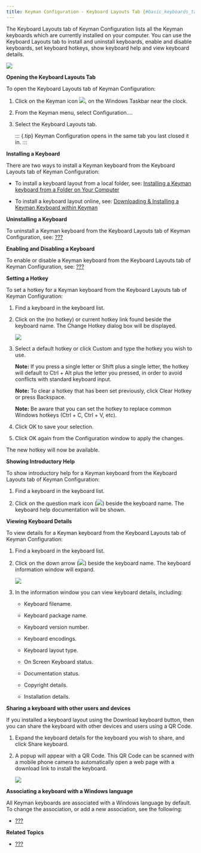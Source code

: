 ```yaml
---
title: Keyman Configuration - Keyboard Layouts Tab {#basic_keyboards_tab}
---
```


The Keyboard Layouts tab of Keyman Configuration lists all the Keyman
keyboards which are currently installed on your computer. You can use
the Keyboard Layouts tab to install and uninstall keyboards, enable and
disable keyboards, set keyboard hotkeys, show keyboard help and view
keyboard details.

![](desktop_images/tab-layout.png)

**Opening the Keyboard Layouts Tab**

To open the Keyboard Layouts tab of Keyman Configuration:

1.  Click on the Keyman icon ![](desktop_images/icon-keyman.png), on the
    Windows Taskbar near the clock.

2.  From the Keyman menu, select Configuration....

3.  Select the Keyboard Layouts tab.

    ::: {.tip}
    Keyman Configuration opens in the same tab you last closed it in.
    :::

**Installing a Keyboard**

There are two ways to install a Keyman keyboard from the Keyboard
Layouts tab of Keyman Configuration:

-   To install a keyboard layout from a local folder, see: [Installing a
    Keyman keyboard from a Folder on Your Computer](#install_folder)

-   To install a keyboard layout online, see: [Downloading & Installing
    a Keyman Keyboard within Keyman](#install_tav)

**Uninstalling a Keyboard**

To uninstall a Keyman keyboard from the Keyboard Layouts tab of Keyman
Configuration, see: [???](#basic_uninstall_keyboard)

**Enabling and Disabling a Keyboard**

To enable or disable a Keyman keyboard from the Keyboard Layouts tab of
Keyman Configuration, see: [???](#basic_disable_keyboard)

**Setting a Hotkey**

To set a hotkey for a Keyman keyboard from the Keyboard Layouts tab of
Keyman Configuration:

1.  Find a keyboard in the keyboard list.

2.  Click on the (no hotkey) or current hotkey link found beside the
    keyboard name. The Change Hotkey dialog box will be displayed.

    ![](desktop_images/hotkeys-change.png)

3.  Select a default hotkey or click Custom and type the hotkey you wish
    to use.

    **Note:**
    If you press a single letter or Shift plus a single letter, the
    hotkey will default to Ctrl + Alt plus the letter you pressed, in
    order to avoid conflicts with standard keyboard input.

    **Note:**
    To clear a hotkey that has been set previously, click Clear Hotkey
    or press Backspace.

    **Note:**
    Be aware that you can set the hotkey to replace common Windows
    hotkeys (Ctrl + C, Ctrl + V, etc).

4.  Click OK to save your selection.

5.  Click OK again from the Configuration window to apply the changes.

The new hotkey will now be available.

**Showing Introductory Help**

To show introductory help for a Keyman keyboard from the Keyboard
Layouts tab of Keyman Configuration:

1.  Find a keyboard in the keyboard list.

2.  Click on the question mark icon
    (![](desktop_images/icon-introductory-help.png)) beside the keyboard
    name. The keyboard help documentation will be shown.

**Viewing Keyboard Details**

To view details for a Keyman keyboard from the Keyboard Layouts tab of
Keyman Configuration:

1.  Find a keyboard in the keyboard list.

2.  Click on the down arrow
    (![](desktop_images/keyboards-downarrow.png)) beside the keyboard
    name. The keyboard information window will expand.

    ![](desktop_images/keyboards-hotkey.png)

3.  In the information window you can view keyboard details, including:

    -   Keyboard filename.

    -   Keyboard package name.

    -   Keyboard version number.

    -   Keyboard encodings.

    -   Keyboard layout type.

    -   On Screen Keyboard status.

    -   Documentation status.

    -   Copyright details.

    -   Installation details.

**Sharing a keyboard with other users and devices**

If you installed a keyboard layout using the Download keyboard button,
then you can share the keyboard with other devices and users using a QR
Code.

1.  Expand the keyboard details for the keyboard you wish to share, and
    click Share keyboard.

2.  A popup will appear with a QR Code. This QR Code can be scanned with
    a mobile phone camera to automatically open a web page with a
    download link to install the keyboard.

    ![](desktop_images/keyboard-share.png)

**Associating a keyboard with a Windows language**

All Keyman keyboards are associated with a Windows language by default.
To change the association, or add a new association, see the following:

-   [???](#start_configure_computer)

**Related Topics**

-   [???](#basic_config_menu)
